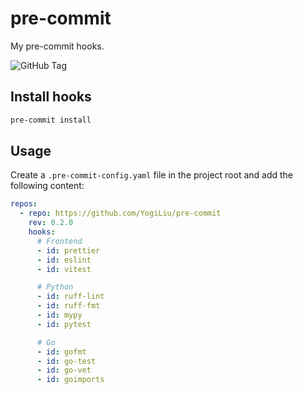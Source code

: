 # pre-commit

My pre-commit hooks.

![GitHub Tag](https://img.shields.io/github/v/tag/YogiLiu/pre-commit)

## Install hooks

```bash
pre-commit install
```

## Usage

Create a `.pre-commit-config.yaml` file in the project root and add the following content:

```yaml
repos:
  - repo: https://github.com/YogiLiu/pre-commit
    rev: 0.2.0
    hooks:
      # Frontend
      - id: prettier
      - id: eslint
      - id: vitest

      # Python
      - id: ruff-lint
      - id: ruff-fmt
      - id: mypy
      - id: pytest

      # Go
      - id: gofmt
      - id: go-test
      - id: go-vet
      - id: goimports
```
